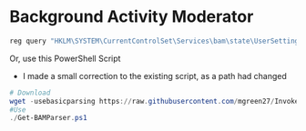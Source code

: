 # Background Activity Moderator


```powershell
reg query "HKLM\SYSTEM\CurrentControlSet\Services\bam\state\UserSettings" /s
```

Or, use this PowerShell Script
* I made a small correction to the existing script, as a path had changed


```powershell
# Download
wget -usebasicparsing https://raw.githubusercontent.com/mgreen27/Invoke-LiveResponse/master/Content/Other/Get-BAMParser.ps1 -outfile Get-BAMParser.ps1
#Use
./Get-BAMParser.ps1
